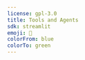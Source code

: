 ```yaml
---
license: gpl-3.0
title: Tools and Agents
sdk: streamlit
emoji: 🚀
colorFrom: blue
colorTo: green
---
```

